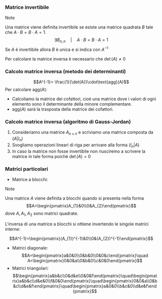 ### Matrice invertibile
>[!note]
>Una matrice viene definita invertibile se esiste una matrice quadrata $B$ tale che $A\cdot B=B\cdot A=1$. $$\exists B_{n,n}\quad|\quad A\cdot B=B\cdot A=1$$
>Se $A$ è invertibile allora $B$ è unica e si indica con $A^{-1}$

Per calcolare la matrice inversa è necessario che $\det(A)\neq0$

### Calcolo matrice inversa (metodo dei determinanti)

$$A^{-1}= \frac{1}{\det(A)}\cdot\text{agg}(A)$$
Per calcolare $\text{agg}(A)$:

- Calcoliamo la matrice dei cofattori, cioè una matrice dove i valori di ogni elemento sono il determinante della minore complementare.
- $\text{agg}(A)$ sarà la trasposta della matrice dei cofattori.

### Calcolo matrice inversa (algoritmo di Gauss-Jordan)

1. Consideriamo una matrice $A_{n\times n}$ e scriviamo una matrice composta da $(A | I_{n})$
2. Svogliamo operazioni lineari di riga per arrivare alla forma $(I_{n}|A)$
3. In caso la matrice non fosse invertibile non riusciremo a scrivere la matrice in tale forma poiché $\det(A)=0$

### Matrici particolari

- Matrice a blocchi:
>[!note]
>Una matrice $A$ viene definita a blocchi quando si presenta nella forma $$A=\begin{pmatrix}A_{1}&0\\0&A_{2}\end{pmatrix}$$dove $A,A_{1},A_{2}$ sono matrici quadrate.

L'inversa di una matrice a blocchi si ottiene invertendo le singole matrici interne:

$$A^{-1}=\begin{pmatrix}(A_{1})^{-1}&0\\0&(A_{2})^{-1}\end{pmatrix}$$
- Matrici diagonale: $$A=\begin{pmatrix}a&0&0\\0&b&0\\0&0&c\end{pmatrix}\quad A=\begin{pmatrix}0&0&a\\0&b&0\\c&0&0\end{pmatrix}$$
- Matrici triangolari: $$\begin{pmatrix}a&b&c\\0&d&e\\0&0&f\end{pmatrix}\quad\begin{pmatrix}a&b&c\\d&e&0\\f&0&0\end{pmatrix}\quad\begin{pmatrix}0&0&a\\0&b&c\\d&e&f\end{pmatrix}\quad\begin{pmatrix}a&0&0\\b&c&0\\d&e&f\end{pmatrix}$$
